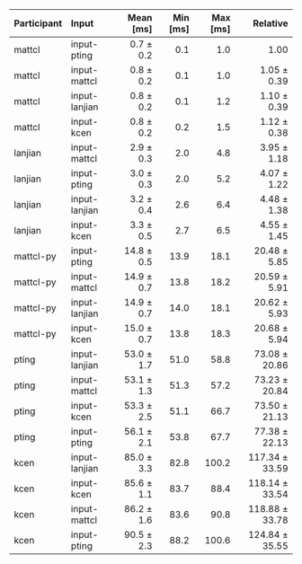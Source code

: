 | Participant | Input | Mean [ms] | Min [ms] | Max [ms] | Relative |
|:---|:---|---:|---:|---:|---:|
| mattcl | input-pting | 0.7 ± 0.2 | 0.1 | 1.0 | 1.00 |
| mattcl | input-mattcl | 0.8 ± 0.2 | 0.1 | 1.0 | 1.05 ± 0.39 |
| mattcl | input-lanjian | 0.8 ± 0.2 | 0.1 | 1.2 | 1.10 ± 0.39 |
| mattcl | input-kcen | 0.8 ± 0.2 | 0.2 | 1.5 | 1.12 ± 0.38 |
| lanjian | input-mattcl | 2.9 ± 0.3 | 2.0 | 4.8 | 3.95 ± 1.18 |
| lanjian | input-pting | 3.0 ± 0.3 | 2.0 | 5.2 | 4.07 ± 1.22 |
| lanjian | input-lanjian | 3.2 ± 0.4 | 2.6 | 6.4 | 4.48 ± 1.38 |
| lanjian | input-kcen | 3.3 ± 0.5 | 2.7 | 6.5 | 4.55 ± 1.45 |
| mattcl-py | input-pting | 14.8 ± 0.5 | 13.9 | 18.1 | 20.48 ± 5.85 |
| mattcl-py | input-mattcl | 14.9 ± 0.7 | 13.8 | 18.2 | 20.59 ± 5.91 |
| mattcl-py | input-lanjian | 14.9 ± 0.7 | 14.0 | 18.1 | 20.62 ± 5.93 |
| mattcl-py | input-kcen | 15.0 ± 0.7 | 13.8 | 18.3 | 20.68 ± 5.94 |
| pting | input-lanjian | 53.0 ± 1.7 | 51.0 | 58.8 | 73.08 ± 20.86 |
| pting | input-mattcl | 53.1 ± 1.3 | 51.3 | 57.2 | 73.23 ± 20.84 |
| pting | input-kcen | 53.3 ± 2.5 | 51.1 | 66.7 | 73.50 ± 21.13 |
| pting | input-pting | 56.1 ± 2.1 | 53.8 | 67.7 | 77.38 ± 22.13 |
| kcen | input-lanjian | 85.0 ± 3.3 | 82.8 | 100.2 | 117.34 ± 33.59 |
| kcen | input-kcen | 85.6 ± 1.1 | 83.7 | 88.4 | 118.14 ± 33.54 |
| kcen | input-mattcl | 86.2 ± 1.6 | 83.6 | 90.8 | 118.88 ± 33.78 |
| kcen | input-pting | 90.5 ± 2.3 | 88.2 | 100.6 | 124.84 ± 35.55 |
